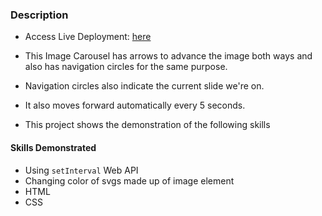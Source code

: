 ### Description

- Access Live Deployment: [here](https://kesava-karri.github.io/the-odin-project/javascript/intermediate-js/implementing-dynamic-user-interface-interactions/image-carousel/dist/index.html)

- This Image Carousel has arrows to advance the image both ways and also has navigation circles for the same purpose.
- Navigation circles also indicate the current slide we're on.
- It also moves forward automatically every 5 seconds.

- This project shows the demonstration of the following skills

#### Skills Demonstrated

- Using `setInterval` Web API
- Changing color of svgs made up of image element
- HTML
- CSS
